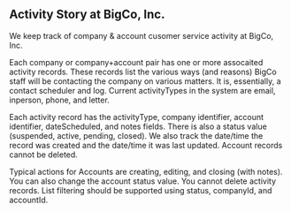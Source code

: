 ## Activity Story at BigCo, Inc.

We keep track of company & account cusomer service activity at BigCo, Inc. 

Each company or company+account pair has one or more assocaited activity records. These records list the various ways (and reasons) BigCo staff will be contacting the company on various matters. It is, essentially, a contact scheduler and log. Current activityTypes in the system are email, inperson, phone, and letter.

Each activity record has the activityType, company identifier, account identifier, dateScheduled, and notes fields. There is also a status value (suspended, active, pending, closed). We also track the date/time the record was created and the date/time it was last updated. Account records cannot be deleted. 

Typical actions for Accounts are creating, editing, and closing (with notes).  You can also change the account status value. You cannot delete activity records. List filtering should be supported using status, companyId, and accountId.


